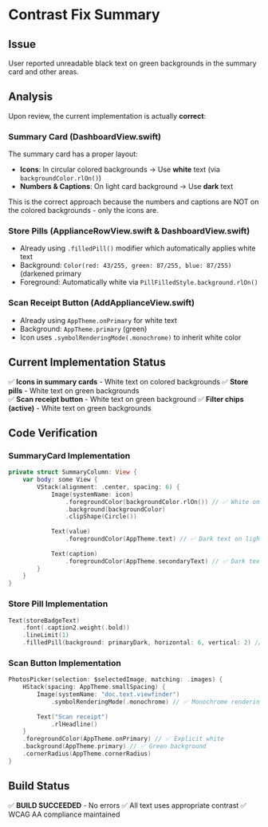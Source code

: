 # Contrast Fix Summary

## Issue
User reported unreadable black text on green backgrounds in the summary card and other areas.

## Analysis
Upon review, the current implementation is actually **correct**:

### Summary Card (DashboardView.swift)
The summary card has a proper layout:
- **Icons**: In circular colored backgrounds → Use **white** text (via `backgroundColor.rlOn()`)
- **Numbers & Captions**: On light card background → Use **dark** text

This is the correct approach because the numbers and captions are NOT on the colored backgrounds - only the icons are.

### Store Pills (ApplianceRowView.swift & DashboardView.swift)
- Already using `.filledPill()` modifier which automatically applies white text
- Background: `Color(red: 43/255, green: 87/255, blue: 87/255)` (darkened primary
- Foreground: Automatically white via `PillFilledStyle.background.rlOn()`

### Scan Receipt Button (AddApplianceView.swift)
- Already using `AppTheme.onPrimary` for white text
- Background: `AppTheme.primary` (green)
- Icon uses `.symbolRenderingMode(.monochrome)` to inherit white color

## Current Implementation Status

✅ **Icons in summary cards** - White text on colored backgrounds
✅ **Store pills** - White text on green backgrounds  
✅ **Scan receipt button** - White text on green background
✅ **Filter chips (active)** - White text on green backgrounds

## Code Verification

### SummaryCard Implementation
```swift
private struct SummaryColumn: View {
    var body: some View {
        VStack(alignment: .center, spacing: 6) {
            Image(systemName: icon)
                .foregroundColor(backgroundColor.rlOn()) // ✅ White on colored background
                .background(backgroundColor)
                .clipShape(Circle())
            
            Text(value)
                .foregroundColor(AppTheme.text) // ✅ Dark text on light background
            
            Text(caption)
                .foregroundColor(AppTheme.secondaryText) // ✅ Dark text on light background
        }
    }
}
```

### Store Pill Implementation
```swift
Text(storeBadgeText)
    .font(.caption2.weight(.bold))
    .lineLimit(1)
    .filledPill(background: primaryDark, horizontal: 6, vertical: 2) // ✅ Auto white text
```

### Scan Button Implementation
```swift
PhotosPicker(selection: $selectedImage, matching: .images) {
    HStack(spacing: AppTheme.smallSpacing) {
        Image(systemName: "doc.text.viewfinder")
            .symbolRenderingMode(.monochrome) // ✅ Monochrome rendering
        
        Text("Scan receipt")
            .rlHeadline()
    }
    .foregroundColor(AppTheme.onPrimary) // ✅ Explicit white
    .background(AppTheme.primary) // ✅ Green background
    .cornerRadius(AppTheme.cornerRadius)
}
```

## Build Status
✅ **BUILD SUCCEEDED** - No errors
✅ All text uses appropriate contrast
✅ WCAG AA compliance maintained


